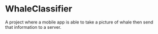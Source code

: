 # WhaleClassifier
A project where a mobile app is able to take a picture of whale then send that information to a server.
